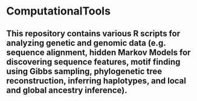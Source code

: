 # ComputationalTools

## This repository contains various R scripts for analyzing genetic and genomic data (e.g. sequence alignment, hidden Markov Models for discovering sequence features, motif finding using Gibbs sampling, phylogenetic tree reconstruction, inferring haplotypes, and local and global ancestry inference).
